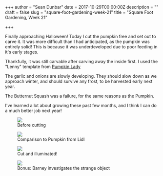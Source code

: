 +++
author = "Sean Dunbar"
date = 2017-10-29T00:00:00Z
description = ""
draft = false
slug = "square-foot-gardening-week-21"
title = "Square Foot Gardening, Week 21"

+++


Finally approaching Halloween! Today I cut the pumpkin free and set out to carve it. It was more difficult than I had anticipated, as the pumpkin was entirely solid! This is because it was underdeveloped due to poor feeding in it's early stages. 

Thankfully, it was still carvable after carving away the inside first. I used the "Lenny" template from <a href="http://www.pumpkinlady.com/product/lenny/">Pumpkin Lady</a>

The garlic and onions are slowly developing. They should slow down as we approach winter, and should survive any frost, to be harvested early next year.

The Butternut Squash was a failure, for the same reasons as the Pumpkin.

I've learned a lot about growing these past few months, and I think I can do a much better job next year!

<figure>
	<a href="https://i.imgur.com/ouVuAc9.jpg"><img src="https://i.imgur.com/ouVuAc9.jpg"></a>
  <figcaption>Before cutting</figcaption>
</figure>

<figure>
	<a href="https://i.imgur.com/kB9Fulg.jpg"><img src="https://i.imgur.com/kB9Fulg.jpg"></a>
  <figcaption>Comparison to Pumpkin from Lidl</figcaption>
</figure>

<figure>
	<a href="https://i.imgur.com/94JLwii.jpg"><img src="https://i.imgur.com/94JLwii.jpg"></a>
  <figcaption>Cut and illuminated!</figcaption>
</figure>

<figure>
	<a href="https://i.imgur.com/hViZm7d.jpg"><img src="https://i.imgur.com/hViZm7d.jpg"></a>
  <figcaption>Bonus: Barney investigates the strange object</figcaption>
</figure>

